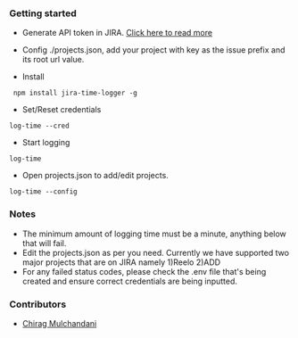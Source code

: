 ### Getting started

- Generate API token in JIRA. [Click here to read more](https://confluence.atlassian.com/cloud/api-tokens-938839638.html)

- Config ./projects.json, add your project with key as the issue prefix and its root url value.

- Install

```
 npm install jira-time-logger -g
```

- Set/Reset credentials

```
log-time --cred
```

- Start logging

```
log-time
```

- Open projects.json to add/edit projects.

```
log-time --config
```

### Notes

- The minimum amount of logging time must be a minute, anything below that will fail.
- Edit the projects.json as per you need. Currently we have supported two major projects that are on JIRA namely 1)Reelo 2)ADD
- For any failed status codes, please check the .env file that's being created and ensure correct credentials are being inputted.

### Contributors

- [Chirag Mulchandani](https://github.com/chiragsolutelabs)
